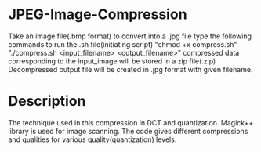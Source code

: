 # JPEG-Image-Compression
Take an image file(.bmp format) to convert into a .jpg file
type the following commands to run the .sh file(initiating script)
"chmod +x compress.sh"
"./compress.sh <input_filename> <output_filename>"
compressed data corresponding to the input_image will be stored in a zip file(.zip)
Decompressed output file will be created in .jpg format with given filename.

# Description
The technique used in this compression in DCT and quantization.
Magick++ library is used for image scanning.
The code gives different compressions and qualities for various quality(quantization) levels.
